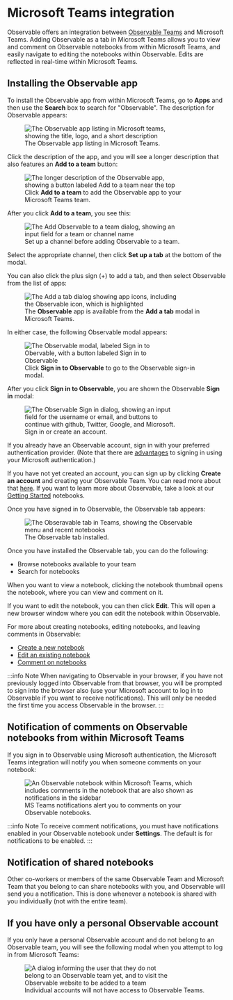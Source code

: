 # Microsoft Teams integration

Observable offers an integration between [Observable Teams](https://observablehq.com/@observablehq/getting-started-with-teams) and Microsoft Teams. Adding Observable as a tab in Microsoft Teams allows you to view and comment on Observable notebooks from within Microsoft Teams, and easily navigate to editing the notebooks within Observable. Edits are reflected in real-time within Microsoft Teams.

## Installing the Observable app
To install the Observable app from within Microsoft Teams, go to **Apps** and then use the **Search** box to search for "Observable". The description for Observable appears:


<figure>
  <img
    class="screenshot" style="max-width:350px;"
    src="/accounts-workspaces/assets/ObsAppSearchResults.png"
    alt="The Observable app listing in Microsoft teams, showing the title, logo, and a short description"
  />
  <figcaption>The Observable app listing in Microsoft Teams.</figcaption>
</figure>


Click the description of the app, and you will see a longer description that also features an **Add to a team** button:


<figure>
  <img
    class="screenshot" style="max-width:350px;"
    src="/accounts-workspaces/assets/ObsApp_LongDescription.png"
    alt="The longer description of the Observable app, showing a button labeled Add to a team near the top"
  />
  <figcaption>Click <b>Add to a team</b> to add the Observable app to your Microsoft Teams team.</figcaption>
</figure>


After you click **Add to a team**, you see this:


<figure>
  <img
    class="screenshot" style="max-width:350px;"
    src="/accounts-workspaces/assets/AddObsToTeam.png"
    alt="The Add Observable to a team dialog, showing an input field for a team or channel name"
  />
  <figcaption>Set up a channel before adding Observable to a team.</figcaption>
</figure>


Select the appropriate channel, then click **Set up a tab** at the bottom of the modal.

You can also click the plus sign (+) to add a tab, and then select Observable from the list of apps:


<figure>
  <img
    class="screenshot" style="max-width:350px;"
    src="/accounts-workspaces/assets/AddATab.png"
    alt="The Add a tab dialog showing app icons, including the Observable icon, which is highlighted"
  />
  <figcaption>The <b>Observable</b> app is available from the <b>Add a tab</b> modal in Microsoft Teams.</figcaption>
</figure>


In either case, the following Observable modal appears:


<figure>
  <img
    class="screenshot" style="max-width:350px;"
    src="/accounts-workspaces/assets/SignInToObs.png"
    alt="The Observable modal, labeled Sign in to Obervable, with a button labeled Sign in to Observable"
  />
  <figcaption>Click <b>Sign in to Observable</b> to go to the Observable sign-in modal.</figcaption>
</figure>


After you click **Sign in to Observable**, you are shown the Observable **Sign in** modal:


<figure>
  <img
    class="screenshot" style="max-width:350px;"
    src="/accounts-workspaces/assets/ObsSignIn.png"
    alt="The Observable Sign in dialog, showing an input field for the username or email, and buttons to continue with github, Twitter, Google, and Microsoft."
  />
  <figcaption>Sign in or create an account.</figcaption>
</figure>


If you already have an Observable account, sign in with your preferred authentication provider. (Note that there are [advantages](#notification) to signing in using your Microsoft authentication.)

If you have not yet created an account, you can sign up by clicking **Create an account** and creating your Observable Team. You can read more about that [here](https://observablehq.com/@observablehq/signing-on). If you want to learn more about Observable, take a look at our [Getting Started](https://observablehq.com/@observablehq/documentation#gettingStarted) notebooks.

Once you have signed in to Observable, the Observable tab appears:


<figure>
  <img
    class="screenshot" style="max-width:600px;"
    src="/accounts-workspaces/assets/ObservableTabInstalled.png"
    alt="The Obseravable tab in Teams, showing the Observable menu and recent notebooks"
  />
  <figcaption>The Observable tab installed.</figcaption>
</figure>


Once you have installed the Observable tab, you can do the following:
- Browse notebooks available to your team
- Search for notebooks

When you want to view a notebook, clicking the notebook thumbnail opens the notebook, where you can view and comment on it.



If you want to edit the notebook, you can then click **Edit**. This will open a new browser window where you can edit the notebook within Observable.

For more about creating notebooks, editing notebooks, and leaving comments in Observable:
- [Create a new notebook](https://observablehq.com/@observablehq/creating-a-new-notebook)
- [Edit an existing notebook](https://observablehq.com/@observablehq/a-taste-of-observable)
- [Comment on notebooks](https://observablehq.com/@observablehq/comments)

:::info Note
  When navigating to Observable in your browser, if you have not previously logged into Observable from that browser, you will be prompted to sign into the browser also (use your Microsoft account to log in to Observable if you want to receive notifications). This will only be needed the first time you access Observable in the browser.
:::

## Notification of comments on Observable notebooks from within Microsoft Teams

If you sign in to Observable using Microsoft authentication, the Microsoft Teams integration will notify you when someone comments on your notebook:

<figure>
  <img
    class="screenshot" style="max-width:450px;"
    src="/accounts-workspaces/assets/MSTeamsCommentNotification_v2.png"
    alt="An Observable notebook within Microsoft Teams, which includes comments in the notebook that are also shown as notifications in the sidebar"
  />
  <figcaption>MS Teams notifications alert you to comments on your Observable notebooks.</figcaption>
</figure>


:::info Note
  To receive comment notifications, you must have notifications enabled in your Observable notebook under <b>Settings</b>. The default is for notifications to be enabled.
:::

## Notification of shared notebooks

Other co-workers or members of the same Observable Team and Microsoft Team that you belong to can share notebooks with you, and Observable will send you a notification. This is done whenever a notebook is shared with you individually (not with the entire team).

## If you have only a personal Observable account
If you only have a personal Observable account and do not belong to an Observable team, you will see the following modal when you attempt to log in from Microsoft Teams:


<figure>
  <img
    class="screenshot" style="max-width:350px;"
    src="/accounts-workspaces/assets/NoTeamsYet.png"
    alt="A dialog informing the user that they do not belong to an Observable team yet, and to visit the Observable website to be added to a team"
  />
  <figcaption>Individual accounts will not have access to Observable Teams.</figcaption>
</figure>


